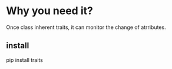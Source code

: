 # Why you need it?  
Once class inherent traits, it can monitor the change of atrributes.  

## install 
pip install traits